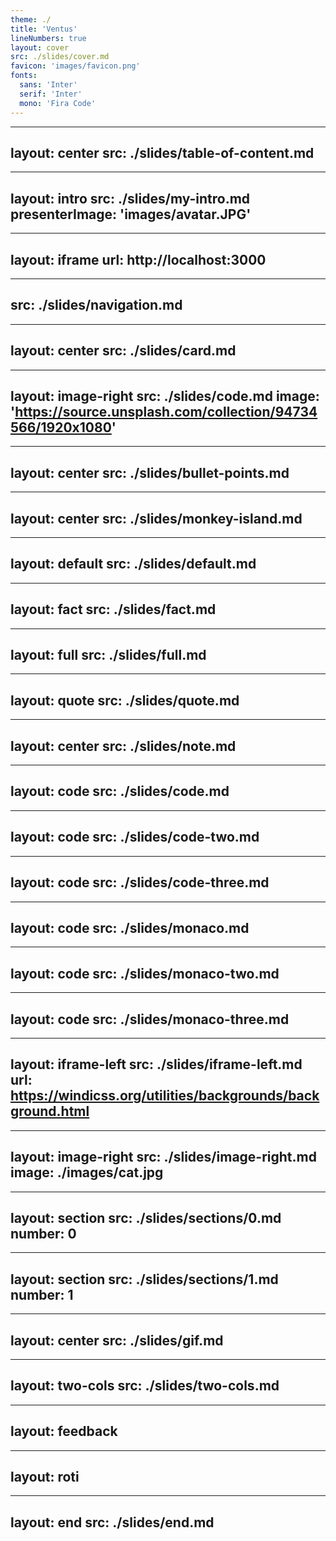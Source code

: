 ```yaml
---
theme: ./
title: 'Ventus'
lineNumbers: true
layout: cover
src: ./slides/cover.md
favicon: 'images/favicon.png'
fonts: 
  sans: 'Inter'
  serif: 'Inter'
  mono: 'Fira Code'
---
```


---
layout: center
src: ./slides/table-of-content.md
---

---
layout: intro
src: ./slides/my-intro.md
presenterImage: 'images/avatar.JPG'
---

---
layout: iframe
url: http://localhost:3000
---

---
src: ./slides/navigation.md
---

---
layout: center
src: ./slides/card.md
---

---
layout: image-right
src: ./slides/code.md
image: 'https://source.unsplash.com/collection/94734566/1920x1080'
---

---
layout: center
src: ./slides/bullet-points.md
---

---
layout: center
src: ./slides/monkey-island.md
---

---
layout: default
src: ./slides/default.md
---

---
layout: fact
src: ./slides/fact.md
---

---
layout: full
src: ./slides/full.md
---

---
layout: quote
src: ./slides/quote.md
---

---
layout: center
src: ./slides/note.md
---

---
layout: code
src: ./slides/code.md
---

---
layout: code
src: ./slides/code-two.md
---

---
layout: code
src: ./slides/code-three.md
---

---
layout: code
src: ./slides/monaco.md
---

---
layout: code
src: ./slides/monaco-two.md
---

---
layout: code
src: ./slides/monaco-three.md
---

---
layout: iframe-left
src: ./slides/iframe-left.md
url: https://windicss.org/utilities/backgrounds/background.html
---

---
layout: image-right
src: ./slides/image-right.md
image: ./images/cat.jpg
---

---
layout: section
src: ./slides/sections/0.md
number: 0
---

---
layout: section
src: ./slides/sections/1.md
number: 1
---

---
layout: center
src: ./slides/gif.md
---

---
layout: two-cols
src: ./slides/two-cols.md
---

---
layout: feedback
---

---
layout: roti
---

---
layout: end
src: ./slides/end.md
---



